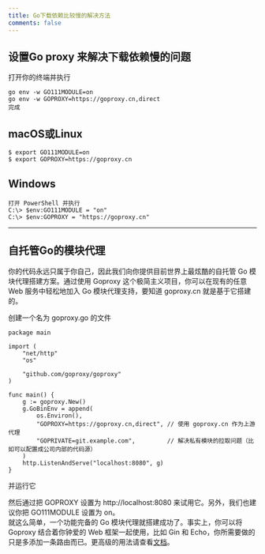 ```yaml
---
title: Go下载依赖比较慢的解决方法
comments: false
---
```


## 设置Go proxy 来解决下载依赖慢的问题
<!--more-->
打开你的终端并执行

```
go env -w GO111MODULE=on
go env -w GOPROXY=https://goproxy.cn,direct
完成
```

## macOS或Linux
```
$ export GO111MODULE=on
$ export GOPROXY=https://goproxy.cn
```

## Windows
```
打开 PowerShell 并执行
C:\> $env:GO111MODULE = "on"
C:\> $env:GOPROXY = "https://goproxy.cn"
```

---

## 自托管Go的模块代理

你的代码永远只属于你自己，因此我们向你提供目前世界上最炫酷的自托管 Go 模块代理搭建方案。通过使用 Goproxy 这个极简主义项目，你可以在现有的任意 Web 服务中轻松地加入 Go 模块代理支持，要知道 goproxy.cn 就是基于它搭建的。  

创建一个名为 goproxy.go 的文件  

```golang
package main

import (
	"net/http"
	"os"

	"github.com/goproxy/goproxy"
)

func main() {
	g := goproxy.New()
	g.GoBinEnv = append(
		os.Environ(),
		"GOPROXY=https://goproxy.cn,direct", // 使用 goproxy.cn 作为上游代理
		"GOPRIVATE=git.example.com",         // 解决私有模块的拉取问题（比如可以配置成公司内部的代码源）
	)
	http.ListenAndServe("localhost:8080", g)
}

```
并运行它  

然后通过把 GOPROXY 设置为 http://localhost:8080 来试用它。另外，我们也建议你把 GO111MODULE 设置为 on。  
就这么简单，一个功能完备的 Go 模块代理就搭建成功了。事实上，你可以将 Goproxy 结合着你钟爱的 Web 框架一起使用，比如 Gin 和 Echo，你所需要做的只是多添加一条路由而已。更高级的用法请查看[文档](https://pkg.go.dev/github.com/goproxy/goproxy)。  
